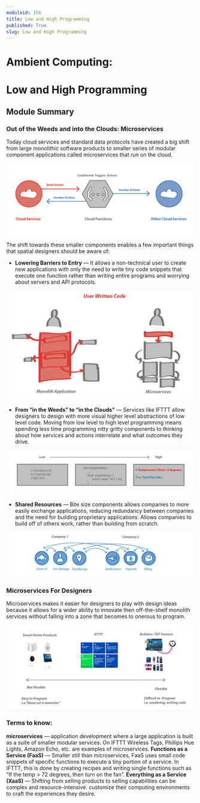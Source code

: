 ```yaml
---
moduleid: 156
title: Low and High Programming
published: True
slug: Low and High Programming
---
```


Ambient Computing:
===========================================

# Low and High Programming
## Module Summary

### Out of the Weeds and into the Clouds: Microservices

Today cloud services and standard data protocols have created a big shift from large monolithic software products to smaller series of modular component applications called microservices that run on the cloud.

![](images/low-hi-1.png)

The shift towards these smaller components enables a few important things that spatial designers should be aware of:
- **Lowering Barriers to Entry** — It allows a non-technical user to create new applications with only the need to write tiny code snippets that execute one function rather than writing entire programs and worrying about servers and API protocols.

![](images/low-hi-2.png)

- **From “in the Weeds” to “in the Clouds”** — Services like IFTTT allow designers to design with more visual higher level abstractions of low level code. Moving from low level to high level programming means spending less time programming nitty gritty components to thinking about how services and actions interrelate and what outcomes they drive.

![](images/low-hi-3.jpeg)

- **Shared Resources** — Bite size components allows companies to more easily exchange applications, reducing redundancy between companies and the need for building proprietary applications. Allows companies to build off of others work, rather than building from scratch.

![](images/low-hi-4.jpeg)

### Microservices For Designers
Microservices makes it easier for designers to play with design ideas because it allows for a wider ability to innovate then off-the-shelf monolith services without falling into a zone that becomes to onerous to program.

![](images/low-hi-5.jpeg)

### Terms to know:
**microservices** — application development where a large application is built as a suite of smaller modular services. On IFTTT Wireless Tags, Phillips Hue Lights, Amazon Echo, etc. are examples of microservices.
**Functions as a Service (FaaS)** — Smaller still than microservices, FaaS uses small code snippets of specific functions to execute a tiny portion of a service. In IFTTT, this is done by creating recipes and writing single functions such as “If the temp > 72 degrees, then turn on the fan”.
**Everything as a Service (XaaS)** — Shifting from selling products to selling capabilities can be complex and resource-intensive. customize their computing environments to craft the experiences they desire.
